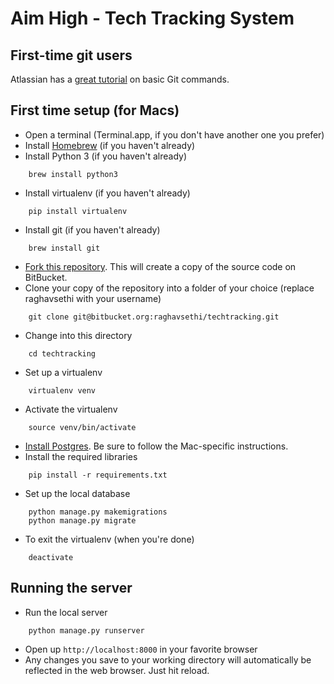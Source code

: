 # Aim High - Tech Tracking System

## First-time git users
Atlassian has a [great tutorial](https://www.atlassian.com/git/tutorials/learn-git-with-bitbucket-cloud) on basic Git commands.

## First time setup (for Macs)

* Open a terminal (Terminal.app, if you don't have another one you prefer)
* Install [Homebrew](https://brew.sh/) (if you haven't already)
* Install Python 3 (if you haven't already)
```commandline
    brew install python3
```
* Install virtualenv (if you haven't already)
```commandline
    pip install virtualenv
```
* Install git (if you haven't already)
```commandline
    brew install git
```
* [Fork this repository](https://bitbucket.org/ycoreaimhigh/techtracking/fork). This will create a copy of the source
  code on BitBucket.
* Clone your copy of the repository into a folder of your choice (replace raghavsethi with your username)
```commandline
    git clone git@bitbucket.org:raghavsethi/techtracking.git
```
* Change into this directory
```commandline
    cd techtracking
```
* Set up a virtualenv
```commandline
    virtualenv venv
```
* Activate the virtualenv
```commandline
    source venv/bin/activate
```
* [Install Postgres](https://devcenter.heroku.com/articles/heroku-postgresql#local-setup). Be sure to follow the
  Mac-specific instructions.
* Install the required libraries
```commandline
    pip install -r requirements.txt
```
* Set up the local database
```commandline
    python manage.py makemigrations
    python manage.py migrate
```

* To exit the virtualenv (when you're done)
```commandline
    deactivate
```

## Running the server
* Run the local server
```commandline
    python manage.py runserver
```
* Open up `http://localhost:8000` in your favorite browser
* Any changes you save to your working directory will automatically be reflected
  in the web browser. Just hit reload.
